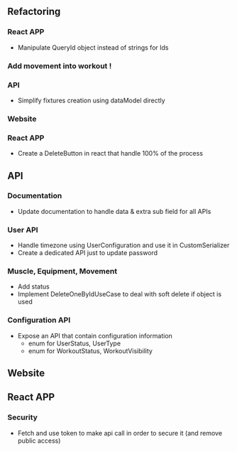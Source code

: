 ## Refactoring
### React APP
 * Manipulate QueryId object instead of strings for Ids

### Add movement into workout !

### API
 * Simplify fixtures creation using dataModel directly
### Website
### React APP
* Create a DeleteButton in react that handle 100% of the process

## API
### Documentation
 * Update documentation to handle data & extra sub field for all APIs
### User API
 * Handle timezone using UserConfiguration and use it in CustomSerializer
 * Create a dedicated API just to update password
### Muscle, Equipment, Movement
 * Add status
 * Implement DeleteOneByIdUseCase to deal with soft delete if object is used
### Configuration API
* Expose an API that contain configuration information
  * enum for UserStatus, UserType
  * enum for WorkoutStatus, WorkoutVisibility

## Website

## React APP
### Security
 * Fetch and use token to make api call in order to secure it (and remove public access)